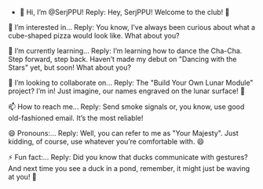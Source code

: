 - 👋 Hi, I’m @SerjPPU!
Reply: Hey, SerjPPU! Welcome to the club! 🎉

👀 I’m interested in...
Reply: You know, I’ve always been curious about what a cube-shaped pizza would look like. What about you?

🌱 I’m currently learning...
Reply: I’m learning how to dance the Cha-Cha. Step forward, step back. Haven’t made my debut on "Dancing with the Stars" yet, but soon! What about you?

💞️ I’m looking to collaborate on...
Reply: The "Build Your Own Lunar Module" project? I’m in! Just imagine, our names engraved on the lunar surface! 🚀

📫 How to reach me...
Reply: Send smoke signals or, you know, use good old-fashioned email. It’s the most reliable!

😄 Pronouns:...
Reply: Well, you can refer to me as "Your Majesty". Just kidding, of course, use whatever you’re comfortable with. 😄

⚡ Fun fact:...
Reply: Did you know that ducks communicate with gestures? And next time you see a duck in a pond, remember, it might just be waving at you! 👋
<!---
SerjPPU/SerjPPU is a ✨ special ✨ repository because its `README.md` (this file) appears on your GitHub profile.
You can click the Preview link to take a look at your changes.
--->
